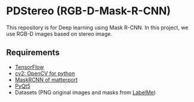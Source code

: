 # PDStereo (RGB-D-Mask-R-CNN)
This repository is for Deep learning using Mask R-CNN. In this project, we use RGB-D images based on stereo image.

## Requirements
- [TensorFlow](https://github.com/tensorflow/tensorflow)
- [cv2: OpenCV for python](https://opencv-python-tutroals.readthedocs.io/en/latest/py_tutorials/py_tutorials.html)
- [MaskRCNN of matterport](https://github.com/matterport/Mask_RCNN.git)
- [PyQt5](https://www.riverbankcomputing.com/static/Docs/PyQt5/)
- Datasets (PNG original images and masks from [LabelMe](http://labelme.csail.mit.edu/Release3.0/))
